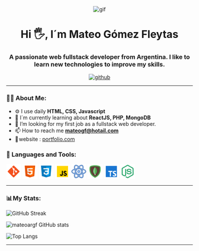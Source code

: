 <div id="header" align="center">
    <img src="https://media.giphy.com/media/HwBlFQZFcAoUcPHZdX/giphy.gif" width="250" frameBorder="0" class="giphy-embed" alt="gif">
    <h1 align="center">Hi 🖐️, I´m Mateo Gómez Fleytas</h1>
    <h3 align="center">A passionate web fullstack developer from Argentina. I like to learn new technologies to improve my skills.</h3>
</div>
<div id="badges" align="center">
    <a href="https://github.com/mateoargf">
        <img src="https://img.shields.io/github/followers/mateoargf?logo=github&style=for-the-badge" alt="github">
    </a>
</div>

---

### 👨‍💻 About Me:

- ⚙️ I use daily **HTML, CSS, Javascript**
- 🌱 I´m currently learning about **ReactJS, PHP, MongoDB**
- 🤔 I’m looking for my first job as a fullstack web developer.
- 📫 How to reach me **mateogf@hotail.com**
- 🔗 website : [portfolio.com](https://github.com/mateoargf/portfolioWeb/deployments/activity_log?environment=github-pages)

<div align="left">
    <h3>🔨 Languages and Tools:</h3>
    <div>
        <img src="imgs/icons8-git.svg" title="GIT" alt="GIT" width="40" height="40">
        <img src="imgs/icons8-html5.svg" title="HTML5" alt="HTML5" width="40" height="40">
        <img src="imgs/icons8-css3.svg" title="CSS3" alt="CSS3" width="40" height="40">
        <img src="imgs/icons8-javascript.svg" title="JavaScirpt" alt="JavaScirpt" width="40" height="40">
        <img src="imgs/icons8-reaccionar-40.png" title="React" alt="React" width="40" height="40">
        <img src="imgs/icons8-mongodb.svg" title="MongoDB" alt="MongoDB" width="40" height="40">
        <img src="imgs/icons8-typescript.svg" title="TypeScritp" alt="TypeScript" width="40" height="40">
        <img src="imgs/icons8-node-js-48.png" title="Node.js" alt="Node.js" width="40" height="40">
    </div>
</div>

---

### 📊 My Stats:

![GitHub Streak](https://streak-stats.demolab.com?user=mateoargf&theme=ambient-gradient&border=050F2C&background=050F2C&ring=00AEFF&fire=00AEFF)

![mateoargf GitHub stats](https://github-readme-stats.vercel.app/api?username=mateoargf&show_icons=true&theme=algolia&hide_border=true)

![Top Langs](https://github-readme-stats.vercel.app/api/top-langs/?username=mateoargf&layout=donut&theme=algolia&hide_border=true)

---